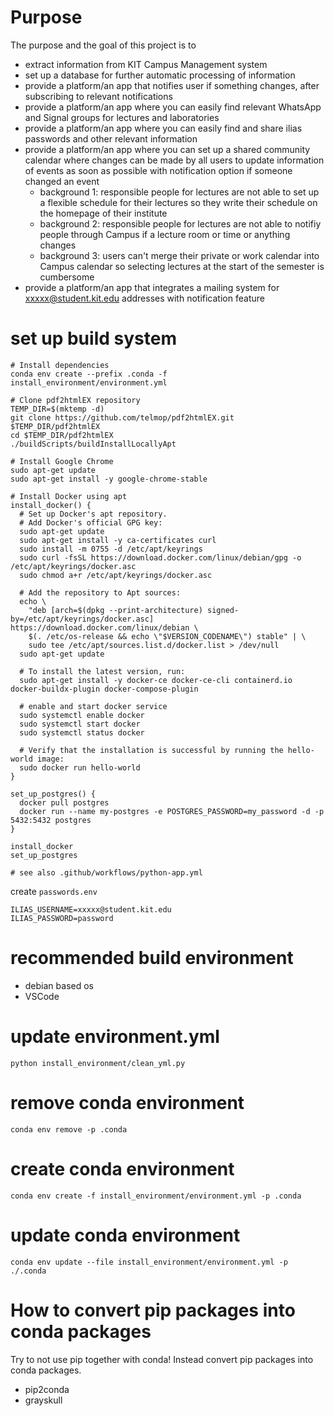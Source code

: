 # Purpose
The purpose and the goal of this project is to
- extract information from KIT Campus Management system
- set up a database for further automatic processing of information
- provide a platform/an app that notifies user if something changes, after subscribing to relevant notifications
- provide a platform/an app where you can easily find relevant WhatsApp and Signal groups for lectures and laboratories
- provide a platform/an app where you can easily find and share ilias passwords and other relevant information
- provide a platform/an app where you can set up a shared community calendar where changes can be made by all users to update information of events as soon as possible with notification option if someone changed an event
  - background 1: responsible people for lectures are not able to set up a flexible schedule for their lectures so they write their schedule on the homepage of their institute
  - background 2: responsible people for lectures are not able to notifiy people through Campus if a lecture room or time or anything changes
  - background 3: users can't merge their private or work calendar into Campus calendar so selecting lectures at the start of the semester is cumbersome
- provide a platform/an app that integrates a mailing system for xxxxx@student.kit.edu addresses with notification feature

# set up build system
```
# Install dependencies
conda env create --prefix .conda -f install_environment/environment.yml

# Clone pdf2htmlEX repository
TEMP_DIR=$(mktemp -d)
git clone https://github.com/telmop/pdf2htmlEX.git $TEMP_DIR/pdf2htmlEX
cd $TEMP_DIR/pdf2htmlEX
./buildScripts/buildInstallLocallyApt

# Install Google Chrome
sudo apt-get update
sudo apt-get install -y google-chrome-stable

# Install Docker using apt
install_docker() {
  # Set up Docker's apt repository.
  # Add Docker's official GPG key:
  sudo apt-get update
  sudo apt-get install -y ca-certificates curl
  sudo install -m 0755 -d /etc/apt/keyrings
  sudo curl -fsSL https://download.docker.com/linux/debian/gpg -o /etc/apt/keyrings/docker.asc
  sudo chmod a+r /etc/apt/keyrings/docker.asc

  # Add the repository to Apt sources:
  echo \
    "deb [arch=$(dpkg --print-architecture) signed-by=/etc/apt/keyrings/docker.asc] https://download.docker.com/linux/debian \
    $(. /etc/os-release && echo \"$VERSION_CODENAME\") stable" | \
    sudo tee /etc/apt/sources.list.d/docker.list > /dev/null
  sudo apt-get update

  # To install the latest version, run:
  sudo apt-get install -y docker-ce docker-ce-cli containerd.io docker-buildx-plugin docker-compose-plugin

  # enable and start docker service
  sudo systemctl enable docker
  sudo systemctl start docker
  sudo systemctl status docker

  # Verify that the installation is successful by running the hello-world image:
  sudo docker run hello-world
}

set_up_postgres() {
  docker pull postgres
  docker run --name my-postgres -e POSTGRES_PASSWORD=my_password -d -p 5432:5432 postgres
}

install_docker
set_up_postgres

# see also .github/workflows/python-app.yml
```
create `passwords.env`
```
ILIAS_USERNAME=xxxxx@student.kit.edu
ILIAS_PASSWORD=password
```

# recommended build environment
- debian based os
- VSCode

# update environment.yml
```
python install_environment/clean_yml.py
```

# remove conda environment
```
conda env remove -p .conda
```

# create conda environment
```
conda env create -f install_environment/environment.yml -p .conda
```

# update conda environment
```
conda env update --file install_environment/environment.yml -p ./.conda
```

# How to convert pip packages into conda packages
Try to not use pip together with conda!
Instead convert pip packages into conda packages.
- pip2conda
- grayskull